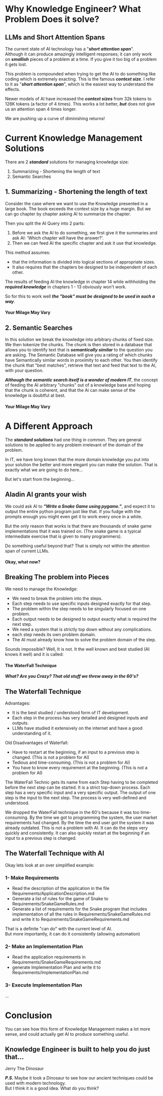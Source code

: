 # Why Knowledge Engineer?  What Problem Does it solve?


## LLMs and Short Attention Spans

The current state of AI technology has a "***short attention span***".  
Although it can produce amazingly intelligent responses; 
it can only work on ***smallish*** pieces of a problem at a time. 
If you give it too big of a problem it gets lost.


This problem is compounded when trying to get the AI to do something like coding which is extremely exacting. 
This is the famous ***context size***.  I refer to it as "***short attention span***", 
which is the easiest way to understand the effects.  

Newer models of AI have increased the ***context sizes*** from 32k tokens to 128K tokens (a factor of 4 times). 
This works a lot better, **_but_** does not give us an attention span 4 times longer.  

We are pushing up a curve of diminishing returns!

# Current Knowledge Management Solutions

There are 2 **_standard_** solutions for managing knowledge size:
1. Summarizing - Shortening the length of text
2. Semantic Searches 

## 1. Summarizing - Shortening the length of text

Consider the case where we want to use the Knowledge presented in a large book.
The book exceeds the context size by a huge margin.
But we can go chapter by chapter asking AI to summarize the chapter. 

Then you split the AI Query into 2 parts:
1. Before we ask the AI to do something, we first give it the summaries and ask AI: 
'Which chapter will have the answer?'.
2. Then we can feed AI the specific chapter and ask it use that knowledge.

This method assumes: 
- that the information is divided into logical sections of appropriate sizes.  
- It also requires that the chapters be designed to be independent of each other. 

 The results of feeding AI the knowledge in chapter 14 while withholding the **_required knowledge_** in chapters 1 - 13 obviously won't work.  
 
So for this to work well **_the "book" must be designed to be used in such a way_**. 


#### Your Milage May Vary

## 2. Semantic Searches 
In this solution we break the knowledge into arbitrary chunks of fixed size.  We then tokenize the chunks. 
The chunk is then stored in a database that allows you to identify text that is **_semantically similar_** to the question you are asking.  The Semantic Database will give you a rating of which chunks have Semantically similar words in proximity to each other. You then identify the chunk that "best matches", retrieve that text and feed that text to the AI, with your question.

**_Although the semantic search itself is a wonder of modern IT_**, the concept of feeding the AI arbitrary "chunks" out of a knowledge base and hoping that the chunk is coherent, and that the Ai can make sense of the knowledge is doubtful at best.

#### Your Milage May Vary

# A Different Approach
The **_standard solutions_** had one thing in common.  They are general solutions to be applied to any problem irrelevant of the domain of the problem.

In IT, we have long known that the more domain knowledge you put into your solution the better and more elegant you can make the solution.  That is exactly what we are going to do here...

But let's start from the beginning...

## Aladin AI grants your wish

We could ask AI to **_"Write a Snake Game using pygame."_**, and expect it to output the entire python program just like that.  If you fudge with the prompts enough you might even get it to work every once in a while.  

But the only reason that works is that there are thousands of snake game implementations that it was trained on. (The snake game is a typical intermediate exercise that is given to many programmers).

Do something useful beyond that? That is simply not within the attention span of current LLMs.

#### Okay, what now?

## Breaking The problem into Pieces

We need to manage the Knowledge: 
- We need to break the problem into the steps.  
- Each step needs to use specific inputs designed exactly for that step.  
- The problem within the step needs to be singularly focused on one problem.  
- Each output needs to be designed to output exactly what is required the next step. 
- We need a system that is strictly top down without any complications.  
- each step needs its own problem domain.
- The AI must already know how to solve the problem domain of the step.

Sounds impossible?  Well, It is not.  It the well known and best studied (AI knows it well) and it is called: 
#### The WaterFall Technique

***What? Are you Crazy? That old stuff we threw away in the 60's?*** 

## The Waterfall Technique

Advantages:
- It is the best studied / understood form of IT development.  
- Each step in the process has very detailed and designed inputs and outputs.
- LLMs have studied it extensively on the internet and have a good understanding of it.

Old Disadvantages of Waterfall:
- Have to restart at the beginning, if an input to a previous step is changed. (This is not a problem for AI)  
- Tedious and time-consuming. (This is not a problem for AI)
- You have to know every requirement at the beginning. (This is not a problem for AI)

The WaterFall Technic gets its name from each Step having to be completed before the next step can be started.  It is a strict top-down process.  Each step has a very specific input and a very specific output.  The output of one step is the input to the next step.  The process is very well-defined and understood.

We dropped the WaterFall technique in the 60's because it was too time-consuming.  By the time we got to programming the system, the user market requirements had changed.  By the time the end user got the system it was already outdated. This is not a problem with AI.  It can do the steps very quickly and consistently.  It can also quickly restart at the beginning if an input to a previous step is changed.

## The Waterfall Technique with AI
Okay lets look at an over simplified example:  

### 1- Make Requirements
- Read the description of the application in the file Requirements/ApplicationDescription.md 
- Generate a list of rules for the game of Snake to Requirements/SnakeGameRules.md
- Generate a list of requirements for the Snake program that includes implementation of all the rules in Requirements/SnakeGameRules.md and write it to Requirements/SnakeGameRequirements.md


That is a definite "can do" with the current level of AI.  
But more importantly, it can do it consistently (allowing automation)

### 2- Make an Implementation Plan
- Read the application requirements in Requirements/SnakeGameRequirements.md
- generate Implementation Plan and write it to Requirements/ImplementationPlan.md

### 3- Execute Implementation Plan 
...


# Conclusion 
You can see how this form of Knowledge Management makes a lot more sense, 
and could actually get AI to produce something useful.

## Knowledge Engineer is built to help you do just that...


Jerry The Dinosaur

**_P.S._** 
Maybe it took a Dinosaur to see how our ancient techniques could be used with modern technology.  
But I think it is a good idea.  What do you think?

